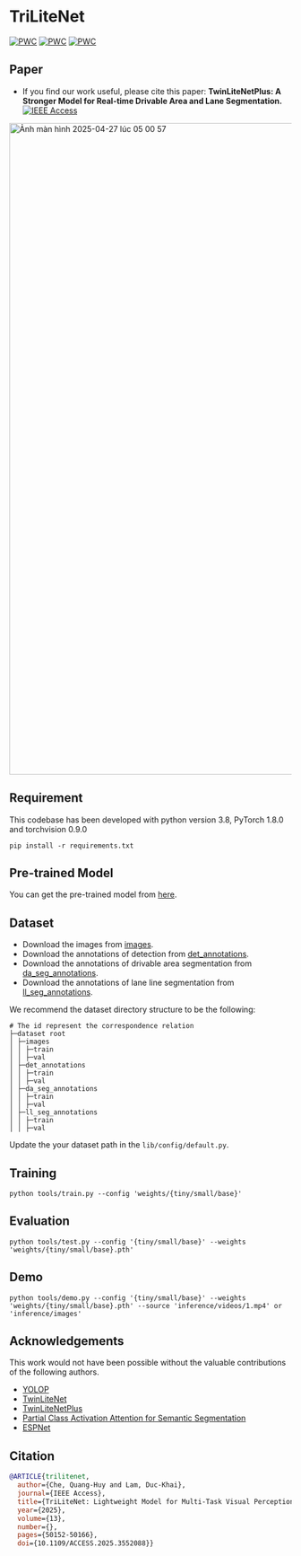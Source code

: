 # TriLiteNet

	
[![PWC](https://img.shields.io/endpoint.svg?url=https://paperswithcode.com/badge/trilitenet-lightweight-model-for-multi-task/traffic-object-detection-on-bdd100k-val)](https://paperswithcode.com/sota/traffic-object-detection-on-bdd100k-val?p=trilitenet-lightweight-model-for-multi-task)
[![PWC](https://img.shields.io/endpoint.svg?url=https://paperswithcode.com/badge/trilitenet-lightweight-model-for-multi-task/drivable-area-detection-on-bdd100k-val)](https://paperswithcode.com/sota/drivable-area-detection-on-bdd100k-val?p=trilitenet-lightweight-model-for-multi-task)
[![PWC](https://img.shields.io/endpoint.svg?url=https://paperswithcode.com/badge/trilitenet-lightweight-model-for-multi-task/lane-detection-on-bdd100k-val)](https://paperswithcode.com/sota/lane-detection-on-bdd100k-val?p=trilitenet-lightweight-model-for-multi-task)

## Paper

* If you find our work useful, please cite this paper: **TwinLiteNetPlus: A Stronger Model for Real-time Drivable Area and Lane Segmentation.** [![IEEE Access](https://img.shields.io/badge/IEEAccess)]([https://arxiv.org/abs/2403.16958](https://ieeexplore.ieee.org/document/10930421))

<img width="1161" alt="Ảnh màn hình 2025-04-27 lúc 05 00 57" src="https://github.com/user-attachments/assets/b57d9590-b57d-475d-a93f-cfef960f9669" />


## Requirement

This codebase has been developed with python version 3.8, PyTorch 1.8.0 and torchvision 0.9.0

```setup
pip install -r requirements.txt
```



## Pre-trained Model
You can get the pre-trained model from <a href="https://drive.google.com/drive/folders/1wLZqemCxxzwiFeFUGY1zMaqcKoQLHFyK?usp=sharing">here</a>.


## Dataset
- Download the images from [images](https://bdd-data.berkeley.edu/).
- Download the annotations of detection from [det_annotations](https://drive.google.com/file/d/1Ge-R8NTxG1eqd4zbryFo-1Uonuh0Nxyl/view?usp=sharing). 
- Download the annotations of drivable area segmentation from [da_seg_annotations](https://drive.google.com/file/d/1xy_DhUZRHR8yrZG3OwTQAHhYTnXn7URv/view?usp=sharing). 
- Download the annotations of lane line segmentation from [ll_seg_annotations](https://drive.google.com/file/d/1lDNTPIQj_YLNZVkksKM25CvCHuquJ8AP/view?usp=sharing). 

We recommend the dataset directory structure to be the following:

```
# The id represent the correspondence relation
├─dataset root
│ ├─images
│ │ ├─train
│ │ ├─val
│ ├─det_annotations
│ │ ├─train
│ │ ├─val
│ ├─da_seg_annotations
│ │ ├─train
│ │ ├─val
│ ├─ll_seg_annotations
│ │ ├─train
│ │ ├─val
```

Update the your dataset path in the `lib/config/default.py`.

## Training

```shell
python tools/train.py --config 'weights/{tiny/small/base}'
```
## Evaluation

```shell
python tools/test.py --config '{tiny/small/base}' --weights 'weights/{tiny/small/base}.pth'
```
## Demo

```shell
python tools/demo.py --config '{tiny/small/base}' --weights 'weights/{tiny/small/base}.pth' --source 'inference/videos/1.mp4' or 'inference/images'
```


## Acknowledgements

This work would not have been possible without the valuable contributions of the following authors.


* [YOLOP](https://github.com/hustvl/YOLOP)
* [TwinLiteNet](https://github.com/chequanghuy/TwinLiteNet)
* [TwinLiteNetPlus](https://github.com/chequanghuy/TwinLiteNetPlus)
* [Partial Class Activation Attention for Semantic Segmentation](https://github.com/lsa1997/PCAA)
* [ESPNet](https://github.com/sacmehta/ESPNet)

## Citation

```BibTeX
@ARTICLE{trilitenet,
  author={Che, Quang-Huy and Lam, Duc-Khai},
  journal={IEEE Access}, 
  title={TriLiteNet: Lightweight Model for Multi-Task Visual Perception}, 
  year={2025},
  volume={13},
  number={},
  pages={50152-50166},
  doi={10.1109/ACCESS.2025.3552088}}

```

